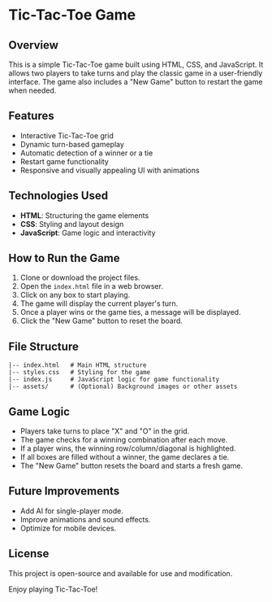 # Tic-Tac-Toe Game

## Overview
This is a simple Tic-Tac-Toe game built using HTML, CSS, and JavaScript. It allows two players to take turns and play the classic game in a user-friendly interface. The game also includes a "New Game" button to restart the game when needed.

## Features
- Interactive Tic-Tac-Toe grid
- Dynamic turn-based gameplay
- Automatic detection of a winner or a tie
- Restart game functionality
- Responsive and visually appealing UI with animations

## Technologies Used
- **HTML**: Structuring the game elements
- **CSS**: Styling and layout design
- **JavaScript**: Game logic and interactivity

## How to Run the Game
1. Clone or download the project files.
2. Open the `index.html` file in a web browser.
3. Click on any box to start playing.
4. The game will display the current player's turn.
5. Once a player wins or the game ties, a message will be displayed.
6. Click the "New Game" button to reset the board.

## File Structure
```
|-- index.html   # Main HTML structure
|-- styles.css   # Styling for the game
|-- index.js     # JavaScript logic for game functionality
|-- assets/      # (Optional) Background images or other assets
```

## Game Logic
- Players take turns to place "X" and "O" in the grid.
- The game checks for a winning combination after each move.
- If a player wins, the winning row/column/diagonal is highlighted.
- If all boxes are filled without a winner, the game declares a tie.
- The "New Game" button resets the board and starts a fresh game.

## Future Improvements
- Add AI for single-player mode.
- Improve animations and sound effects.
- Optimize for mobile devices.

## License
This project is open-source and available for use and modification.

Enjoy playing Tic-Tac-Toe!

